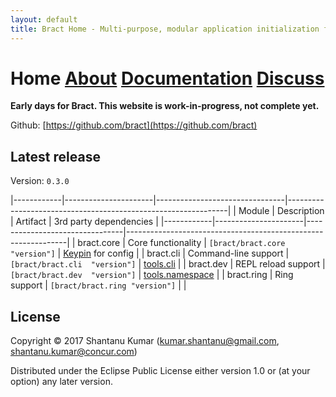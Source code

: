 ```yaml
---
layout: default
title: Bract Home - Multi-purpose, modular application initialization framework for Clojure
---
```


# Home        [About](/about.html)        [Documentation](/documentation.html)        [Discuss](/discuss.html)


**Early days for Bract. This website is work-in-progress, not complete yet.**

Github: [https://github.com/bract](https://github.com/bract)


## Latest release

Version: `0.3.0`

|------------|----------------------|--------------------------------|---------------------------------------------------------------|
| Module     | Description          | Artifact                       | 3rd party dependencies                                        |
|------------|----------------------|--------------------------------|---------------------------------------------------------------|
| bract.core | Core functionality   | `[bract/bract.core "version"]` | [Keypin](https://github.com/kumarshantanu/keypin) for config  |
| bract.cli  | Command-line support | `[bract/bract.cli  "version"]` | [tools.cli](https://github.com/clojure/tools.cli)             |
| bract.dev  | REPL reload support  | `[bract/bract.dev  "version"]` | [tools.namespace](https://github.com/clojure/tools.namespace) |
| bract.ring | Ring support         | `[bract/bract.ring "version"]` |                                                               |


## License

Copyright © 2017 Shantanu Kumar (kumar.shantanu@gmail.com, shantanu.kumar@concur.com)

Distributed under the Eclipse Public License either version 1.0 or (at
your option) any later version.
